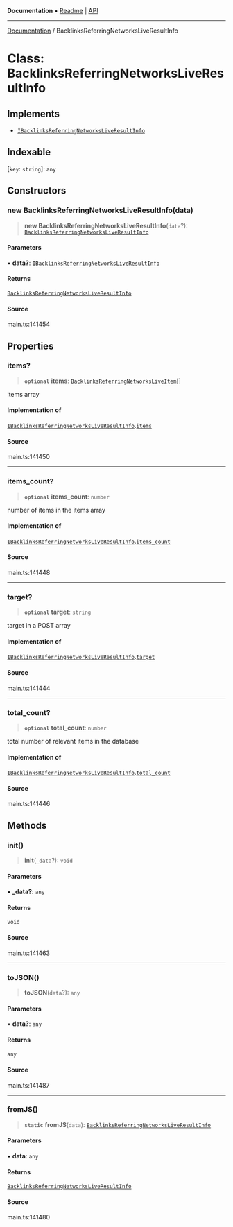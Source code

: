 **Documentation** • [Readme](../README.md) \| [API](../globals.md)

***

[Documentation](../README.md) / BacklinksReferringNetworksLiveResultInfo

# Class: BacklinksReferringNetworksLiveResultInfo

## Implements

- [`IBacklinksReferringNetworksLiveResultInfo`](../interfaces/IBacklinksReferringNetworksLiveResultInfo.md)

## Indexable

 \[`key`: `string`\]: `any`

## Constructors

### new BacklinksReferringNetworksLiveResultInfo(data)

> **new BacklinksReferringNetworksLiveResultInfo**(`data`?): [`BacklinksReferringNetworksLiveResultInfo`](BacklinksReferringNetworksLiveResultInfo.md)

#### Parameters

• **data?**: [`IBacklinksReferringNetworksLiveResultInfo`](../interfaces/IBacklinksReferringNetworksLiveResultInfo.md)

#### Returns

[`BacklinksReferringNetworksLiveResultInfo`](BacklinksReferringNetworksLiveResultInfo.md)

#### Source

main.ts:141454

## Properties

### items?

> **`optional`** **items**: [`BacklinksReferringNetworksLiveItem`](BacklinksReferringNetworksLiveItem.md)[]

items array

#### Implementation of

[`IBacklinksReferringNetworksLiveResultInfo`](../interfaces/IBacklinksReferringNetworksLiveResultInfo.md).[`items`](../interfaces/IBacklinksReferringNetworksLiveResultInfo.md#items)

#### Source

main.ts:141450

***

### items\_count?

> **`optional`** **items\_count**: `number`

number of items in the items array

#### Implementation of

[`IBacklinksReferringNetworksLiveResultInfo`](../interfaces/IBacklinksReferringNetworksLiveResultInfo.md).[`items_count`](../interfaces/IBacklinksReferringNetworksLiveResultInfo.md#items_count)

#### Source

main.ts:141448

***

### target?

> **`optional`** **target**: `string`

target in a POST array

#### Implementation of

[`IBacklinksReferringNetworksLiveResultInfo`](../interfaces/IBacklinksReferringNetworksLiveResultInfo.md).[`target`](../interfaces/IBacklinksReferringNetworksLiveResultInfo.md#target)

#### Source

main.ts:141444

***

### total\_count?

> **`optional`** **total\_count**: `number`

total number of relevant items in the database

#### Implementation of

[`IBacklinksReferringNetworksLiveResultInfo`](../interfaces/IBacklinksReferringNetworksLiveResultInfo.md).[`total_count`](../interfaces/IBacklinksReferringNetworksLiveResultInfo.md#total_count)

#### Source

main.ts:141446

## Methods

### init()

> **init**(`_data`?): `void`

#### Parameters

• **\_data?**: `any`

#### Returns

`void`

#### Source

main.ts:141463

***

### toJSON()

> **toJSON**(`data`?): `any`

#### Parameters

• **data?**: `any`

#### Returns

`any`

#### Source

main.ts:141487

***

### fromJS()

> **`static`** **fromJS**(`data`): [`BacklinksReferringNetworksLiveResultInfo`](BacklinksReferringNetworksLiveResultInfo.md)

#### Parameters

• **data**: `any`

#### Returns

[`BacklinksReferringNetworksLiveResultInfo`](BacklinksReferringNetworksLiveResultInfo.md)

#### Source

main.ts:141480
